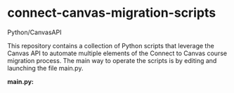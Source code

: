 # connect-canvas-migration-scripts
Python/CanvasAPI

This repository contains a collection of Python scripts that leverage the Canvas API to automate multiple elements of the Connect to Canvas course migration process. The main way to operate the scripts is by editing and launching the file main.py.

**main.py:**
